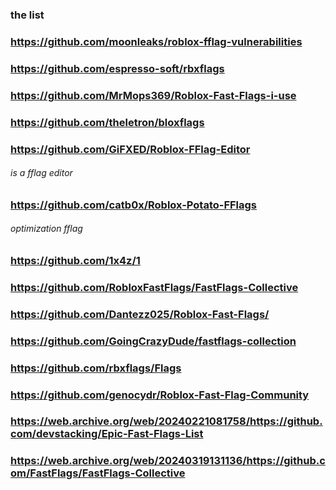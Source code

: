 ### the list
### https://github.com/moonleaks/roblox-fflag-vulnerabilities

### https://github.com/espresso-soft/rbxflags

### https://github.com/MrMops369/Roblox-Fast-Flags-i-use

### https://github.com/theletron/bloxflags

### https://github.com/GiFXED/Roblox-FFlag-Editor
###### is a fflag editor


### https://github.com/catb0x/Roblox-Potato-FFlags
###### optimization fflag

### https://github.com/1x4z/1

### https://github.com/RobloxFastFlags/FastFlags-Collective

### https://github.com/Dantezz025/Roblox-Fast-Flags/

### https://github.com/GoingCrazyDude/fastflags-collection

### https://github.com/rbxflags/Flags

### https://github.com/genocydr/Roblox-Fast-Flag-Community

### https://web.archive.org/web/20240221081758/https://github.com/devstacking/Epic-Fast-Flags-List

### https://web.archive.org/web/20240319131136/https://github.com/FastFlags/FastFlags-Collective
